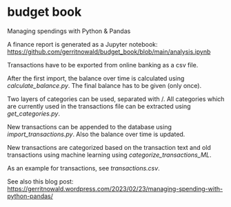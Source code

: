 # budget book
Managing spendings with Python &amp; Pandas

A finance report is generated as a Jupyter notebook:
https://github.com/gerritnowald/budget_book/blob/main/analysis.ipynb

Transactions have to be exported from online banking as a csv file.

After the first import, the balance over time is calculated using *calculate_balance.py*.
The final balance has to be given (only once).

Two layers of categories can be used, separated with /.
All categories which are currently used in the transactions file can be extracted using *get_categories.py*.

New transactions can be appended to the database using *import_transactions.py*.
Also the balance over time is updated.

New transactions are categorized based on the transaction text and old transactions using machine learning using *categorize_transactions_ML*.

As an example for transactions, see *transactions.csv*.

See also this blog post:
https://gerritnowald.wordpress.com/2023/02/23/managing-spending-with-python-pandas/
